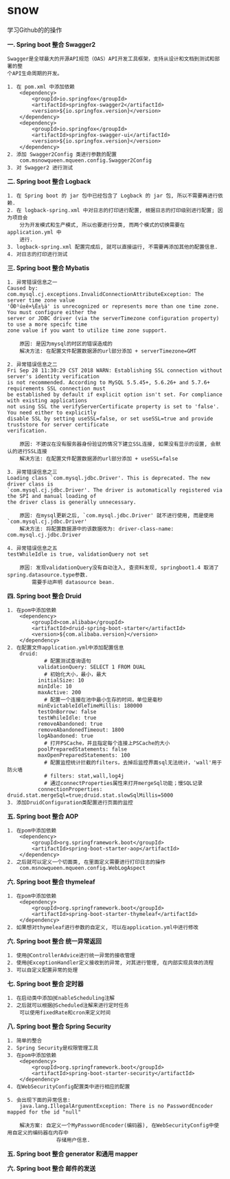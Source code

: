 # snow
学习Github的的操作

**一. Spring boot 整合 Swagger2**
    
    Swagger是全球最大的开源API规范（OAS）API开发工具框架，支持从设计和文档到测试和部署的整
    个API生命周期的开发。

    1. 在 pom.xml 中添加依赖
        <dependency>
            <groupId>io.springfox</groupId>
            <artifactId>springfox-swagger2</artifactId>
            <version>${io.springfox.version}</version>
        </dependency>
        <dependency>
            <groupId>io.springfox</groupId>
            <artifactId>springfox-swagger-ui</artifactId>
            <version>${io.springfox.version}</version>
        </dependency>
    2. 添加 Swagger2Config 类进行参数的配置
        com.msnowqueen.mqueen.config.Swagger2Config
    3. 对 Swagger2 进行测试

**二. Spring boot 整合 Logback**

    1. 在 Spring boot 的 jar 包中已经包含了 Logback 的 jar 包, 所以不需要再进行依赖.
    2. 在 logback-spring.xml 中对日志的打印进行配置, 根据日志的打印级别进行配置; 因为项目会
        分为开发模式和生产模式, 所以也要进行分类, 而两个模式的切换需要在 application.yml 中
        进行.
    3. logback-spring.xml 配置完成后, 就可以直接运行, 不需要再添加其他的配置信息.
    4. 对日志的打印进行测试

**三. Spring boot 整合 Mybatis**

    1. 异常错误信息之一
    Caused by: com.mysql.cj.exceptions.InvalidConnectionAttributeException: The server time zone value 
    'ÖÐ¹ú±ê×¼Ê±¼ä' is unrecognized or represents more than one time zone. You must configure either the 
    server or JDBC driver (via the serverTimezone configuration property) to use a more specifc time 
    zone value if you want to utilize time zone support.
    
        原因: 是因为mysql的时区的错误造成的
        解决方法: 在配置文件配置数据源的url部分添加 + serverTimezone=GMT
    
    2. 异常错误信息之二
    Fri Sep 28 11:30:29 CST 2018 WARN: Establishing SSL connection without server's identity verification 
    is not recommended. According to MySQL 5.5.45+, 5.6.26+ and 5.7.6+ requirements SSL connection must 
    be established by default if explicit option isn't set. For compliance with existing applications 
    not using SSL the verifyServerCertificate property is set to 'false'. You need either to explicitly 
    disable SSL by setting useSSL=false, or set useSSL=true and provide truststore for server certificate 
    verification.
    
        原因: 不建议在没有服务器身份验证的情况下建立SSL连接, 如果没有显示的设置, 会默认的进行SSL连接
        解决方法: 在配置文件配置数据源的url部分添加 + useSSL=false
        
    3. 异常错误信息之三
    Loading class `com.mysql.jdbc.Driver'. This is deprecated. The new driver class is 
    `com.mysql.cj.jdbc.Driver'. The driver is automatically registered via the SPI and manual loading of 
    the driver class is generally unnecessary.
    
        原因: 在mysql更新之后, `com.mysql.jdbc.Driver' 就不进行使用, 而是使用 `com.mysql.cj.jdbc.Driver'
        解决方法: 将配置数据源中的该数据改为: driver-class-name: com.mysql.cj.jdbc.Driver
     
    4. 异常错误信息之五
    testWhileIdle is true, validationQuery not set
    
        原因: 发现validationQuery没有自动注入, 查资料发现, springboot1.4 取消了spring.datasource.type参数. 
            需要手动声明 datasource bean.

**四. Spring boot 整合 Druid**

    1. 在pom中添加依赖
        <dependency>
            <groupId>com.alibaba</groupId>
            <artifactId>druid-spring-boot-starter</artifactId>
            <version>${com.alibaba.version}</version>
        </dependency>
    2. 在配置文件application.yml中添加配置信息
        druid:
                # 配置测试查询语句
              validationQuery: SELECT 1 FROM DUAL
                # 初始化大小，最小，最大
              initialSize: 10
              minIdle: 10
              maxActive: 200
                # 配置一个连接在池中最小生存的时间，单位是毫秒
              minEvictableIdleTimeMillis: 180000
              testOnBorrow: false
              testWhileIdle: true
              removeAbandoned: true
              removeAbandonedTimeout: 1800
              logAbandoned: true
                # 打开PSCache，并且指定每个连接上PSCache的大小
              poolPreparedStatements: false
              maxOpenPreparedStatements: 100
                # 配置监控统计拦截的filters，去掉后监控界面sql无法统计，'wall'用于防火墙
                # filters: stat,wall,log4j
                # 通过connectProperties属性来打开mergeSql功能；慢SQL记录
              connectionProperties: druid.stat.mergeSql=true;druid.stat.slowSqlMillis=5000
    3. 添加DruidConfiguration类配置进行页面的监控

**五. Spring boot 整合 AOP**

    1. 在pom中添加依赖
        <dependency>
            <groupId>org.springframework.boot</groupId>
            <artifactId>spring-boot-starter-aop</artifactId>
        </dependency>
    2. 之后就可以定义一个切面类, 在里面定义需要进行打印日志的操作
        com.msnowqueen.mqueen.config.WebLogAspect

**六. Spring boot 整合 thymeleaf**

    1. 在pom中添加依赖
        <dependency>
            <groupId>org.springframework.boot</groupId>
            <artifactId>spring-boot-starter-thymeleaf</artifactId>
        </dependency>
    2. 如果想对thymeleaf进行参数的自定义, 可以在application.yml中进行修改

**六. Spring boot 整合 统一异常返回**

    1. 使用@ControllerAdvice进行统一异常的接收管理
    2. 使用@ExceptionHandler定义接收到的异常, 对其进行管理, 在内部实现具体的流程
    3. 可以自定义配置异常的处理
    
**七. Spring boot 整合 定时器**

    1. 在启动类中添加@EnableScheduling注解
    2. 之后就可以根据@Scheduled注解来进行定时任务
        可以使用fixedRate和cron来定义时间
        
**八. Spring boot 整合 Spring Security**  

    1. 简单的整合
    2. Spring Security是权限管理工具
    3. 在pom中添加依赖
        <dependency>
            <groupId>org.springframework.boot</groupId>
            <artifactId>spring-boot-starter-security</artifactId>
        </dependency>
    4. 在WebSecurityConfig配置类中进行相应的配置
    
    5. 会出现下面的异常信息:
        java.lang.IllegalArgumentException: There is no PasswordEncoder mapped for the id "null"
        
        解决方案: 自定义一个MyPasswordEncoder(编码器), 在WebSecurityConfig中使用自定义的编码器在内存中
                    存储用户信息.

**五. Spring boot 整合 generator 和通用 mapper**

**六. Spring boot 整合 邮件的发送**







